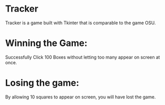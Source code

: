 # Tracker
Tracker is a game built with Tkinter that is comparable to the game OSU.

# Winning the Game:
Successfully Click 100 Boxes without letting too many appear on screen at once.

# Losing the game:
By allowing 10 squares to appear on screen, you will have lost the game.
